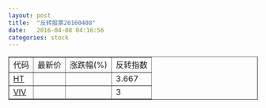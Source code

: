 ```yaml
---
layout: post
title:  "反转股票20160408"
date:   2016-04-08 04:16:56
categories: stock
---
```


<script type="text/javascript">
var stockList = []
stockList.push('gb_ht');
stockList.push('gb_viv');
</script>

<table border="1">
 <tr>
 <td>代码</td>
  <td>最新价</td>
  <td>涨跌幅(%)</td>
 <td>反转指数</td>
</tr>
  <tr id="ht"><td><a href="http://stock.finance.sina.com.cn/usstock/quotes/HT.html" target="_blank">HT</a></td><td></td><td></td><td>3.667</td></tr>
  <tr id="viv"><td><a href="http://stock.finance.sina.com.cn/usstock/quotes/VIV.html" target="_blank">VIV</a></td><td></td><td></td><td>3</td></tr>
</table>
